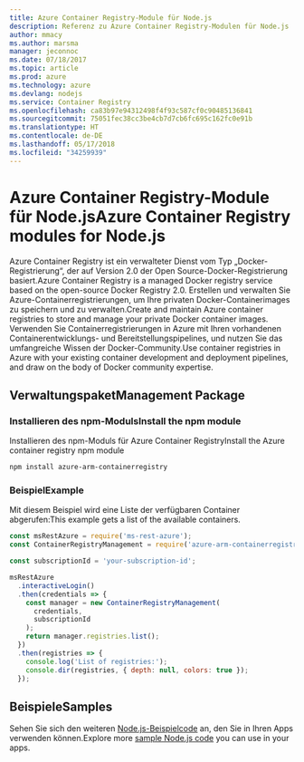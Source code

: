 ```yaml
---
title: Azure Container Registry-Module für Node.js
description: Referenz zu Azure Container Registry-Modulen für Node.js
author: mmacy
ms.author: marsma
manager: jeconnoc
ms.date: 07/18/2017
ms.topic: article
ms.prod: azure
ms.technology: azure
ms.devlang: nodejs
ms.service: Container Registry
ms.openlocfilehash: ca83b97e94312498f4f93c587cf0c90485136841
ms.sourcegitcommit: 75051fec38cc3be4cb7d7cb6fc695c162fc0e91b
ms.translationtype: HT
ms.contentlocale: de-DE
ms.lasthandoff: 05/17/2018
ms.locfileid: "34259939"
---
```

# <a name="azure-container-registry-modules-for-nodejs"></a><span data-ttu-id="9350b-103">Azure Container Registry-Module für Node.js</span><span class="sxs-lookup"><span data-stu-id="9350b-103">Azure Container Registry modules for Node.js</span></span>

<span data-ttu-id="9350b-104">Azure Container Registry ist ein verwalteter Dienst vom Typ „Docker-Registrierung“, der auf Version 2.0 der Open Source-Docker-Registrierung basiert.</span><span class="sxs-lookup"><span data-stu-id="9350b-104">Azure Container Registry is a managed Docker registry service based on the open-source Docker Registry 2.0.</span></span> <span data-ttu-id="9350b-105">Erstellen und verwalten Sie Azure-Containerregistrierungen, um Ihre privaten Docker-Containerimages zu speichern und zu verwalten.</span><span class="sxs-lookup"><span data-stu-id="9350b-105">Create and maintain Azure container registries to store and manage your private Docker container images.</span></span> <span data-ttu-id="9350b-106">Verwenden Sie Containerregistrierungen in Azure mit Ihren vorhandenen Containerentwicklungs- und Bereitstellungspipelines, und nutzen Sie das umfangreiche Wissen der Docker-Community.</span><span class="sxs-lookup"><span data-stu-id="9350b-106">Use container registries in Azure with your existing container development and deployment pipelines, and draw on the body of Docker community expertise.</span></span>

## <a name="management-package"></a><span data-ttu-id="9350b-107">Verwaltungspaket</span><span class="sxs-lookup"><span data-stu-id="9350b-107">Management Package</span></span>

### <a name="install-the-npm-module"></a><span data-ttu-id="9350b-108">Installieren des npm-Moduls</span><span class="sxs-lookup"><span data-stu-id="9350b-108">Install the npm module</span></span>

<span data-ttu-id="9350b-109">Installieren des npm-Moduls für Azure Container Registry</span><span class="sxs-lookup"><span data-stu-id="9350b-109">Install the Azure container registry npm module</span></span>

```bash
npm install azure-arm-containerregistry
```

### <a name="example"></a><span data-ttu-id="9350b-110">Beispiel</span><span class="sxs-lookup"><span data-stu-id="9350b-110">Example</span></span>

<span data-ttu-id="9350b-111">Mit diesem Beispiel wird eine Liste der verfügbaren Container abgerufen:</span><span class="sxs-lookup"><span data-stu-id="9350b-111">This example gets a list of the available containers.</span></span>

```javascript
const msRestAzure = require('ms-rest-azure');
const ContainerRegistryManagement = require('azure-arm-containerregistry');

const subscriptionId = 'your-subscription-id';

msRestAzure
  .interactiveLogin()
  .then(credentials => {
    const manager = new ContainerRegistryManagement(
      credentials,
      subscriptionId
    );
    return manager.registries.list();
  })
  .then(registries => {
    console.log('List of registries:');
    console.dir(registries, { depth: null, colors: true });
  });
```

## <a name="samples"></a><span data-ttu-id="9350b-112">Beispiele</span><span class="sxs-lookup"><span data-stu-id="9350b-112">Samples</span></span>

<span data-ttu-id="9350b-113">Sehen Sie sich den weiteren [Node.js-Beispielcode](https://azure.microsoft.com/resources/samples/?platform=nodejs) an, den Sie in Ihren Apps verwenden können.</span><span class="sxs-lookup"><span data-stu-id="9350b-113">Explore more [sample Node.js code](https://azure.microsoft.com/resources/samples/?platform=nodejs) you can use in your apps.</span></span>
